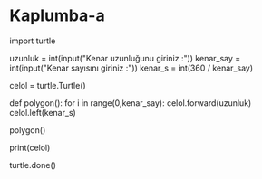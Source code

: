 # Kaplumba-a
import turtle

uzunluk = int(input("Kenar uzunluğunu giriniz :"))
kenar_say = int(input("Kenar sayısını giriniz :"))
kenar_s = int(360 / kenar_say)

celol = turtle.Turtle()

def polygon():
    for i in range(0,kenar_say):
        celol.forward(uzunluk)
        celol.left(kenar_s)

polygon()

print(celol)

turtle.done()

